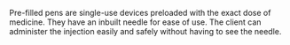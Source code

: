 Pre-filled pens are single-use devices preloaded with the exact dose of medicine. They have an inbuilt needle for ease of use. The client can administer the injection easily and safely without having to see the needle.
